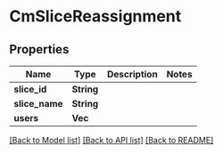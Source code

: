 # CmSliceReassignment

## Properties

Name | Type | Description | Notes
------------ | ------------- | ------------- | -------------
**slice_id** | **String** |  | 
**slice_name** | **String** |  | 
**users** | **Vec<String>** |  | 

[[Back to Model list]](../README.md#documentation-for-models) [[Back to API list]](../README.md#documentation-for-api-endpoints) [[Back to README]](../README.md)


